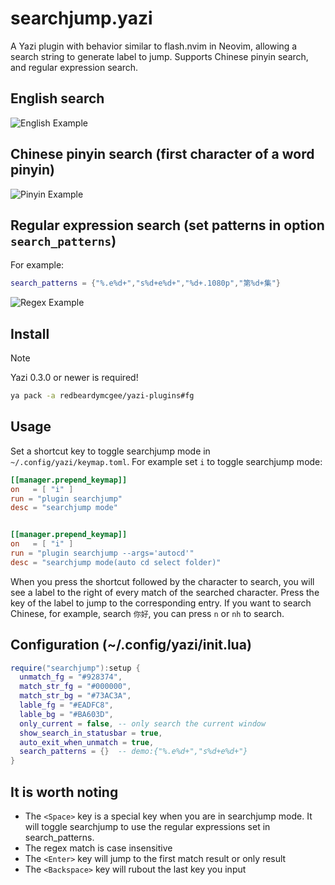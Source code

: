 # searchjump.yazi

A Yazi plugin with behavior similar to flash.nvim in Neovim, allowing a search
string to generate label to jump. Supports Chinese pinyin search, and regular
expression search.

## English search

![English Example](https://github.com/DreamMaoMao/searchjump.yazi/assets/30348075/eec237c9-91be-4b6e-9db8-a84eb419cae5)

## Chinese pinyin search (first character of a word pinyin)

![Pinyin Example](https://github.com/DreamMaoMao/searchjump.yazi/assets/30348075/8acf8316-c8d4-497d-af5a-7d85924c57a2)

## Regular expression search (set patterns in option `search_patterns`)

For example:

```lua
search_patterns = {"%.e%d+","s%d+e%d+","%d+.1080p","第%d+集"}
```

![Regex Example](https://github.com/DreamMaoMao/searchjump.yazi/assets/30348075/a68bd599-04c6-467a-a987-53a6684529af)

## Install

> [!NOTE]
> Yazi 0.3.0 or newer is required!

```bash
ya pack -a redbeardymcgee/yazi-plugins#fg
```

## Usage

Set a shortcut key to toggle searchjump mode in `~/.config/yazi/keymap.toml`.
For example set `i` to toggle searchjump mode:

```toml
[[manager.prepend_keymap]]
on   = [ "i" ]
run = "plugin searchjump"
desc = "searchjump mode"


[[manager.prepend_keymap]]
on   = [ "i" ]
run = "plugin searchjump --args='autocd'"
desc = "searchjump mode(auto cd select folder)"
```

When you press the shortcut followed by the character to search, you will see
a label to the right of every match of the searched character. Press the key of
the label to jump to the corresponding entry. If you want to search
Chinese, for example, search `你好`, you can press `n` or `nh` to search.

## Configuration (~/.config/yazi/init.lua)

```lua
require("searchjump"):setup {
  unmatch_fg = "#928374",
  match_str_fg = "#000000",
  match_str_bg = "#73AC3A",
  lable_fg = "#EADFC8",
  lable_bg = "#BA603D",
  only_current = false, -- only search the current window
  show_search_in_statusbar = true,
  auto_exit_when_unmatch = true,
  search_patterns = {}  -- demo:{"%.e%d+","s%d+e%d+"}
}
```

## It is worth noting

- The `<Space>` key is a special key when you are in searchjump mode. It will
  toggle searchjump to use the regular expressions set in search_patterns.
- The regex match is case insensitive
- The `<Enter>` key will jump to the first match result or only result
- The `<Backspace>` key will rubout the last key you input
